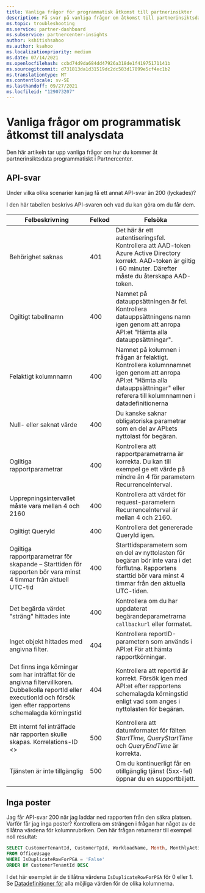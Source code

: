 ```yaml
---
title: Vanliga frågor för programmatisk åtkomst till partnerinsikter
description: Få svar på vanliga frågor om åtkomst till partnerinsiktsdata via API.
ms.topic: troubleshooting
ms.service: partner-dashboard
ms.subservice: partnercenter-insights
author: kshitishsahoo
ms.author: ksahoo
ms.localizationpriority: medium
ms.date: 07/14/2021
ms.openlocfilehash: ccbd74d9da684dd47926a318de1f41975171141b
ms.sourcegitcommit: d731813da1d31519dc2dc583d17899e5cf4ec1b2
ms.translationtype: MT
ms.contentlocale: sv-SE
ms.lasthandoff: 09/27/2021
ms.locfileid: "129073207"
---
```

# <a name="programmatic-access-of-analytics-data-common-questions"></a>Vanliga frågor om programmatisk åtkomst till analysdata

Den här artikeln tar upp vanliga frågor om hur du kommer åt partnerinsiktsdata programmatiskt i Partnercenter.

## <a name="api-responses"></a>API-svar

Under vilka olika scenarier kan jag få ett annat API-svar än 200 (lyckades)?

I den här tabellen beskrivs API-svaren och vad du kan göra om du får dem.

|    Felbeskrivning     |    Felkod     |    Felsöka     |
|    ----    |    ----    |    ----    |
|    Behörighet saknas     |    401     |    Det här är ett autentiseringsfel. Kontrollera att AAD-token Azure Active Directory korrekt. AAD-token är giltig i 60 minuter. Därefter måste du återskapa AAD-token.     |
|    Ogiltigt tabellnamn     |    400     |    Namnet på datauppsättningen är fel. Kontrollera datauppsättningens namn igen genom att anropa API:et "Hämta alla datauppsättningar".     |
|    Felaktigt kolumnnamn     |    400     |    Namnet på kolumnen i frågan är felaktigt. Kontrollera kolumnnamnet igen genom att anropa API:et "Hämta alla datauppsättningar" eller referera till kolumnnamnen i datadefinitionerna    |
|    Null- eller saknat värde     |    400     |    Du kanske saknar obligatoriska parametrar som en del av API:ets nyttolast för begäran.     |
|    Ogiltiga rapportparametrar     |    400     |    Kontrollera att rapportparametrarna är korrekta. Du kan till exempel ge ett värde på mindre än 4 för parametern RecurrenceInterval.     |
|    Upprepningsintervallet måste vara mellan 4 och 2160     |    400     |    Kontrollera att värdet för request-parametern RecurrenceInterval är mellan 4 och 2160.     |
|    Ogiltigt QueryId     |    400     |    Kontrollera det genererade QueryId igen.     |
|    Ogiltiga rapportparametrar för skapande – Starttiden för rapporten bör vara minst 4 timmar från aktuell UTC-tid     |    400     |    Starttidsparametern som en del av nyttolasten för begäran bör inte vara i det förflutna. Rapportens starttid bör vara minst 4 timmar från den aktuella UTC-tiden.     |
|    Det begärda värdet "sträng" hittades inte     |    400     |    Kontrollera om du har uppdaterat begärandeparametrarna `callbackurl` eller formatet.     |
|    Inget objekt hittades med angivna filter.     |    404     |    Kontrollera reportID-parametern som används i API:et För att hämta rapportkörningar.     |
|    Det finns inga körningar som har inträffat för de angivna filtervillkoren. Dubbelkolla reportId eller executionId och försök igen efter rapportens schemalagda körningstid     |    404     |    Kontrollera att reportId är korrekt. Försök igen med API:et efter rapportens schemalagda körningstid enligt vad som anges i nyttolasten för begäran.     |
|    Ett internt fel inträffade när rapporten skulle skapas. Korrelations-ID <>     |    500     |    Kontrollera att datumformatet för fälten *StartTime,* *QueryStartTime* och *QueryEndTime* är korrekta.     |
|    Tjänsten är inte tillgänglig    |    500     |    Om du kontinuerligt får en otillgänglig tjänst (5xx-fel) öppnar du en supportbiljett.    |
|        |        |        |

## <a name="no-records"></a>Inga poster

Jag får API-svar 200 när jag laddar ned rapporten från den säkra platsen. Varför får jag inga poster?
Kontrollera om strängen i frågan har något av de tillåtna värdena för kolumnrubriken. Den här frågan returnerar till exempel noll resultat:

```sql
SELECT CustomerTenantId, CustomerTpId, WorkloadName, Month, MonthlyActiveUsers 
FROM OfficeUsage 
WHERE IsDuplicateRowForPGA = 'False' 
ORDER BY CustomerTenantId DESC
```

I det här exemplet är de tillåtna värdena `IsDuplicateRowForPGA` för 0 eller 1. Se [Datadefinitioner för](insights-data-definitions.md) alla möjliga värden för de olika kolumnerna.

